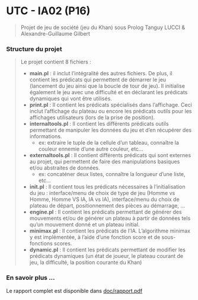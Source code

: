 # UTC - IA02 (P16)
> Projet de jeu de société (jeu du Khan) sous Prolog
> Tanguy LUCCI & Alexandre-Guillaume Gilbert


### Structure du projet

>Le projet contient 8 fichiers :
> - **main.pl** : il inclut l’intégralité des autres fichiers. De plus, il contient les prédicats qui permettent de démarrer le jeu (lancement du jeu ainsi que la boucle de tour de jeu). Il initialise également le jeu avec une difficulté et en déclarant les prédicats dynamiques qui vont être utilisés.
> - **print.pl** : Il contient les prédicats spécialisés dans l’affichage. Ceci inclut l’affichage du plateau ou encore les prédicats outils pour les affichages utilisateurs (lors de la prise de position).
> - **internaltools.pl** : Il contient les différents prédicats outils permettant de manipuler les données du jeu et d’en récupérer des informations.
>    - ex: extraire le tuple de la cellule d’un tableau, connaître la couleur ennemie d’une autre couleur, etc…
> - **externaltools.pl** : Il contient différents prédicats qui sont externes au projet, qui permettent de faire des manipulations basiques et/ou abstraites de données.
>     - ex: concaténer deux listes, connaître la longueur d’une liste, etc...
> - **init.pl** : Il contient tous les prédicats nécessaires à l’initialisation du jeu : interface/menu de choix de type de jeu (Homme vs Homme, Homme VS IA, IA vs IA), interface/menu du choix de plateau de départ, positionnement des pièces au démarrage, …
> - **engine.pl** : Il contient les prédicats permettant de générer des mouvements et/ou de générer un plateau à partir de données tels qu’un mouvement donné et un plateau initial.
> - **minimax.pl** : Il contient les prédicats de l’IA. L’algorithme minimax y est implémentée, à l’aide d’une fonction score et de sous-fonctions scores.
> - **dynamic.pl** : Il contient les prédicats permettant de modifier les prédicats dynamiques (un état de joueur, le plateau courant de jeu, la difficulté, la position courante du Khan)

### En savoir plus ...

Le rapport complet est disponible dans [doc/rapport.pdf](doc/rapport.pdf "Rapport")
